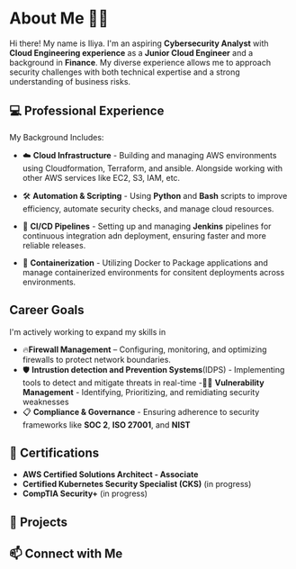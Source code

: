 # About Me  👨‍💻


Hi there! My name is Iliya. I'm an aspiring **Cybersecurity Analyst** with **Cloud Engineering experience** as a **Junior Cloud Engineer** and a background in **Finance**. My diverse experience allows me to approach security challenges with both technical expertise and a strong understanding of business risks. 



## 💻 Professional Experience
My Background Includes: 
- ☁️ **Cloud Infrastructure** - Building and managing AWS environments using Cloudformation, Terraform, and ansible. Alongside working with other AWS services like EC2, S3, IAM, etc.

- 🛠️ **Automation & Scripting** - Using **Python** and **Bash** scripts to improve efficiency, automate security checks, and manage cloud resources.

- 🚀 **CI/CD Pipelines** - Setting up and managing **Jenkins** pipelines for continuous integration adn deployment, ensuring faster and more reliable releases.

- 🐳 **Containerization** - Utilizing Docker to Package applications and manage containerized environments for consitent deployments across environments.



## Career Goals 
I'm actively working to expand my skills in 
- 🔥**Firewall Management** – Configuring, monitoring, and optimizing firewalls to protect network boundaries. 
-  🛡️ **Intrustion detection and Prevention Systems**(IDPS) - Implementing tools to detect and mitigate threats in real-time
-🕵️‍♂️ **Vulnerability Management** - Identifying, Prioritizing, and remidiating security weaknesses
- 📋 **Compliance & Governance** - Ensuring adherence to security frameworks like **SOC 2**, **ISO 27001**, and **NIST**

## 📜 Certifications
- **AWS Certified Solutions Architect - Associate**
- **Certified Kubernetes Security Specialist (CKS)** (in progress)
- **CompTIA Security+** (in progress)

## 🚀 Projects




## 📫 Connect with Me
